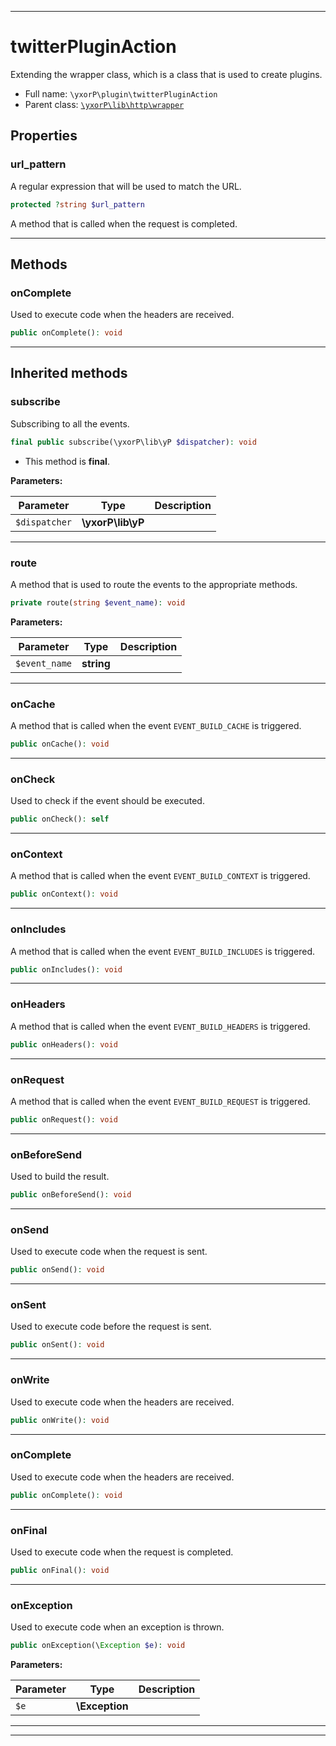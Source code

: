 ***

# twitterPluginAction

Extending the wrapper class, which is a class that is used to create plugins.



* Full name: `\yxorP\plugin\twitterPluginAction`
* Parent class: [`\yxorP\lib\http\wrapper`](../lib/http/wrapper.md)



## Properties


### url_pattern

A regular expression that will be used to match the URL.

```php
protected ?string $url_pattern
```

A method that is called when the request is completed.




***

## Methods


### onComplete

Used to execute code when the headers are received.

```php
public onComplete(): void
```











***


## Inherited methods


### subscribe

Subscribing to all the events.

```php
final public subscribe(\yxorP\lib\yP $dispatcher): void
```





* This method is **final**.


**Parameters:**

| Parameter | Type | Description |
|-----------|------|-------------|
| `$dispatcher` | **\yxorP\lib\yP** |  |




***

### route

A method that is used to route the events to the appropriate methods.

```php
private route(string $event_name): void
```








**Parameters:**

| Parameter | Type | Description |
|-----------|------|-------------|
| `$event_name` | **string** |  |




***

### onCache

A method that is called when the event `EVENT_BUILD_CACHE` is triggered.

```php
public onCache(): void
```











***

### onCheck

Used to check if the event should be executed.

```php
public onCheck(): self
```











***

### onContext

A method that is called when the event `EVENT_BUILD_CONTEXT` is triggered.

```php
public onContext(): void
```











***

### onIncludes

A method that is called when the event `EVENT_BUILD_INCLUDES` is triggered.

```php
public onIncludes(): void
```











***

### onHeaders

A method that is called when the event `EVENT_BUILD_HEADERS` is triggered.

```php
public onHeaders(): void
```











***

### onRequest

A method that is called when the event `EVENT_BUILD_REQUEST` is triggered.

```php
public onRequest(): void
```











***

### onBeforeSend

Used to build the result.

```php
public onBeforeSend(): void
```











***

### onSend

Used to execute code when the request is sent.

```php
public onSend(): void
```











***

### onSent

Used to execute code before the request is sent.

```php
public onSent(): void
```











***

### onWrite

Used to execute code when the headers are received.

```php
public onWrite(): void
```











***

### onComplete

Used to execute code when the headers are received.

```php
public onComplete(): void
```











***

### onFinal

Used to execute code when the request is completed.

```php
public onFinal(): void
```











***

### onException

Used to execute code when an exception is thrown.

```php
public onException(\Exception $e): void
```








**Parameters:**

| Parameter | Type | Description |
|-----------|------|-------------|
| `$e` | **\Exception** |  |




***


***

